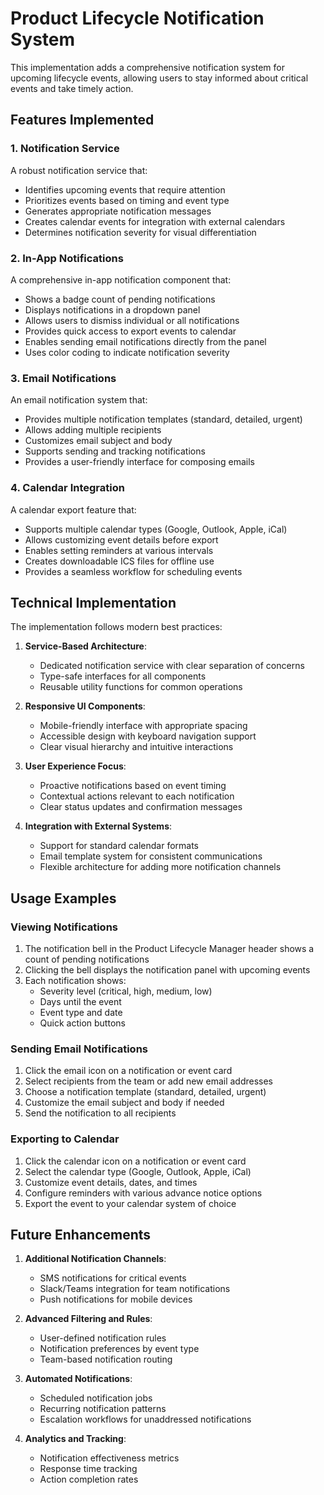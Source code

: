 # Product Lifecycle Notification System

This implementation adds a comprehensive notification system for upcoming lifecycle events, allowing users to stay informed about critical events and take timely action.

## Features Implemented

### 1. Notification Service

A robust notification service that:
- Identifies upcoming events that require attention
- Prioritizes events based on timing and event type
- Generates appropriate notification messages
- Creates calendar events for integration with external calendars
- Determines notification severity for visual differentiation

### 2. In-App Notifications

A comprehensive in-app notification component that:
- Shows a badge count of pending notifications
- Displays notifications in a dropdown panel
- Allows users to dismiss individual or all notifications
- Provides quick access to export events to calendar
- Enables sending email notifications directly from the panel
- Uses color coding to indicate notification severity

### 3. Email Notifications

An email notification system that:
- Provides multiple notification templates (standard, detailed, urgent)
- Allows adding multiple recipients
- Customizes email subject and body
- Supports sending and tracking notifications
- Provides a user-friendly interface for composing emails

### 4. Calendar Integration

A calendar export feature that:
- Supports multiple calendar types (Google, Outlook, Apple, iCal)
- Allows customizing event details before export
- Enables setting reminders at various intervals
- Creates downloadable ICS files for offline use
- Provides a seamless workflow for scheduling events

## Technical Implementation

The implementation follows modern best practices:

1. **Service-Based Architecture**:
   - Dedicated notification service with clear separation of concerns
   - Type-safe interfaces for all components
   - Reusable utility functions for common operations

2. **Responsive UI Components**:
   - Mobile-friendly interface with appropriate spacing
   - Accessible design with keyboard navigation support
   - Clear visual hierarchy and intuitive interactions

3. **User Experience Focus**:
   - Proactive notifications based on event timing
   - Contextual actions relevant to each notification
   - Clear status updates and confirmation messages

4. **Integration with External Systems**:
   - Support for standard calendar formats
   - Email template system for consistent communications
   - Flexible architecture for adding more notification channels

## Usage Examples

### Viewing Notifications

1. The notification bell in the Product Lifecycle Manager header shows a count of pending notifications
2. Clicking the bell displays the notification panel with upcoming events
3. Each notification shows:
   - Severity level (critical, high, medium, low)
   - Days until the event
   - Event type and date
   - Quick action buttons

### Sending Email Notifications

1. Click the email icon on a notification or event card
2. Select recipients from the team or add new email addresses
3. Choose a notification template (standard, detailed, urgent)
4. Customize the email subject and body if needed
5. Send the notification to all recipients

### Exporting to Calendar

1. Click the calendar icon on a notification or event card
2. Select the calendar type (Google, Outlook, Apple, iCal)
3. Customize event details, dates, and times
4. Configure reminders with various advance notice options
5. Export the event to your calendar system of choice

## Future Enhancements

1. **Additional Notification Channels**:
   - SMS notifications for critical events
   - Slack/Teams integration for team notifications
   - Push notifications for mobile devices

2. **Advanced Filtering and Rules**:
   - User-defined notification rules
   - Notification preferences by event type
   - Team-based notification routing

3. **Automated Notifications**:
   - Scheduled notification jobs
   - Recurring notification patterns
   - Escalation workflows for unaddressed notifications

4. **Analytics and Tracking**:
   - Notification effectiveness metrics
   - Response time tracking
   - Action completion rates